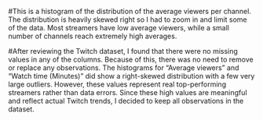 #This is a histogram of the distribution of the average viewers per channel. The distribution is heavily skewed right so I had to zoom in and limit some of the data. Most streamers have low average viewers, while a small number of channels reach extremely high averages.

#After reviewing the Twitch dataset, I found that there were no missing values in any of the columns. Because of this, there was no need to remove or replace any observations. The histograms for “Average viewers” and “Watch time (Minutes)” did show a right-skewed distribution with a few very large outliers. However, these values represent real top-performing streamers rather than data errors. Since these high values are meaningful and reflect actual Twitch trends, I decided to keep all observations in the dataset.
